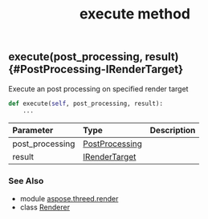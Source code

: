 ﻿---
title: execute method
second_title: Aspose.3D for Python via .NET API References
description: 
type: docs
weight: 40
url: /python-net/aspose.threed.render/renderer/execute/
is_root: false
---

## execute(post_processing, result) {#PostProcessing-IRenderTarget}

Execute an post processing on specified render target



```python
def execute(self, post_processing, result):
    ...
```


| Parameter | Type | Description |
| :- | :- | :- |
| post_processing | [PostProcessing](/3d/python-net/aspose.threed.render/postprocessing) |  |
| result | [IRenderTarget](/3d/python-net/aspose.threed.render/irendertarget) |  |



### See Also
* module [aspose.threed.render](../../)
* class [Renderer](/3d/python-net/aspose.threed.render/renderer)
